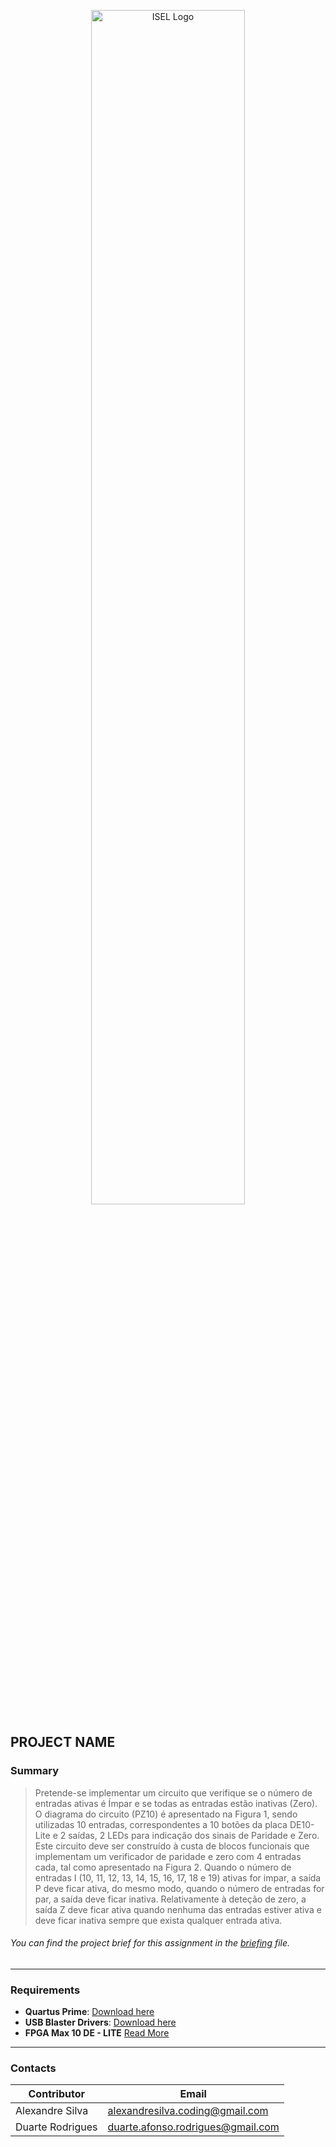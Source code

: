 <p align="center">
  <img src="https://www.isel.pt/sites/default/files/001_imagens_isel/Logotipos/logo_ISEL_principal_Branco.png" alt="ISEL Logo" width="70%">
</p>


## PROJECT NAME

### Summary
> Pretende-se implementar um circuito que verifique se o número de entradas ativas é Ímpar e se todas as entradas estão inativas (Zero).
O diagrama do circuito (PZ10) é apresentado na Figura 1, sendo utilizadas 10 entradas, correspondentes a 10 botões da placa DE10-Lite e 2 saídas, 2 LEDs para indicação dos sinais de Paridade e Zero. Este circuito deve ser construído à custa de blocos funcionais que implementam um verificador de paridade e zero com 4 entradas cada, tal como apresentado na Figura 2.
Quando o número de entradas I (10, 11, 12, 13, 14, 15, 16, 17, 18 e 19) ativas for impar, a saída P deve ficar ativa, do mesmo modo, quando o número de entradas for par, a saída deve ficar inativa. Relativamente à deteção de zero, a saída Z deve ficar ativa quando nenhuma das entradas estiver ativa e deve ficar inativa sempre que exista qualquer entrada ativa.
###### You can find the project brief for this assignment in the [briefing](docs/assignment.pdf) file.


---

### **Requirements**
- **Quartus Prime**: [Download here](https://www.intel.com.br/content/www/br/pt/products/details/fpga/development-tools/quartus-prime.html)
- **USB Blaster Drivers**: [Download here](https://2425moodle.isel.pt/pluginfile.php/1249818/mod_folder/content/0/Material%20de%20apoio/usb-blaster.zip?forcedownload=1)
- **FPGA Max 10 DE - LITE** [Read More](https://www.terasic.com.tw/cgi-bin/page/archive.pl?Language=English&No=1021)

---

### Contacts

| Contributor        | Email                      |
|--------------------|----------------------------|
| Alexandre Silva    | alexandresilva.coding@gmail.com     |
| Duarte Rodrigues   | duarte.afonso.rodrigues@gmail.com    |


